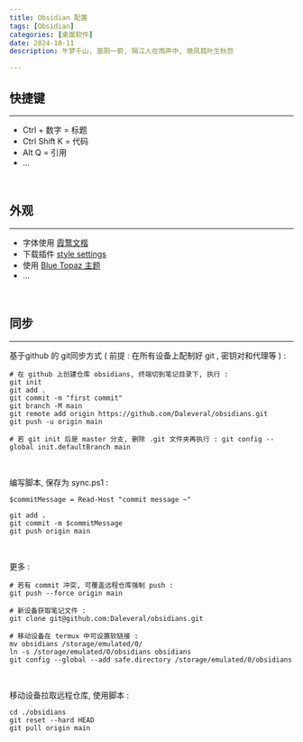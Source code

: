 ```yaml
---
title: Obsidian 配置
tags: [Obsidian]
categories: [桌面软件]
date: 2024-10-11
description: 午梦千山, 窗阴一箭, 隔江人在雨声中, 晚风菰叶生秋怨

---
```




## 快捷键
___
-  Ctrl + 数字 = 标题
-  Ctrl Shift K = 代码
-  Alt Q = 引用
-  ...

<br/>


## 外观
___
-  字体使用 [霞鹜文楷](https://github.com/lxgw/LxgwWenKai) 
-  下载插件 [style settings](https://github.com/mgmeyers/obsidian-style-settings#obsidian-style-settings-plugin)
-  使用 [Blue Topaz 主题](https://github.com/PKM-er/Blue-Topaz_Obsidian-css?tab=readme-ov-file) 
-  ...

<br/>


## 同步
___
基于github 的 git同步方式 ( 前提 : 在所有设备上配制好 git , 密钥对和代理等 ) :

```shell
# 在 github 上创建仓库 obsidians, 终端切到笔记目录下, 执行 :
git init
git add .
git commit -m "first commit"
git branch -M main
git remote add origin https://github.com/Daleveral/obsidians.git
git push -u origin main

# 若 git init 后是 master 分支, 删除 .git 文件夹再执行 : git config --global init.defaultBranch main
```
<br/>


编写脚本, 保存为 sync.ps1 :

```shell
$commitMessage = Read-Host "commit message ~"

git add .
git commit -m $commitMessage
git push origin main
```

<br/>


更多 :

```shell
# 若有 commit 冲突, 可覆盖远程仓库强制 push : 
git push --force origin main

# 新设备获取笔记文件 : 
git clone git@github.com:Daleveral/obsidians.git

# 移动设备在 termux 中可设置软链接 :
mv obsidians /storage/emulated/0/
ln -s /storage/emulated/0/obsidians obsidians
git config --global --add safe.directory /storage/emulated/0/obsidians  
```

<br/>

移动设备拉取远程仓库, 使用脚本 :

```shell
cd ./obsidians
git reset --hard HEAD
git pull origin main
```




